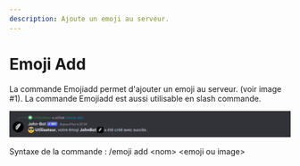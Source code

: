```yaml
---
description: Ajoute un emoji au serveur.
---
```


# Emoji Add

La commande Emojiadd permet d'ajouter un emoji au serveur. (voir image #1). La commande Emojiadd est aussi utilisable en slash commande.&#x20;

![Image #1](../../../.gitbook/assets/EmojiAdd.png)

Syntaxe de la commande : /emoji add \<nom> \<emoji ou image>
